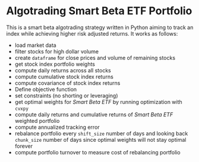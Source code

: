 # Algotrading Smart Beta ETF Portfolio
This is a smart beta algotrading strategy written in Python aiming to track an index while achieving higher risk adjusted returns. It works as follows:
- load market data
- filter stocks for high dollar volume
- create `dataframe` for close prices and volume of remaining stocks
- get stock index portfolio weights
- compute daily returns across all stocks
- compute cumulative stock index returns
- compute covariance of stock index returns
- Define objective function
- set constraints (no shorting or leveraging)
- get optimal weights for _Smart Beta ETF_ by running optimization with `cvxpy`
- compute daily returns and cumulative returns of _Smart Beta ETF_ weighted portfolio
- compute annualized tracking error
- rebalance portfolio every `shift_size` number of days and looking back `chunk_size` number of days since optimal weights will not stay optimal forever
- compute portfolio turnover to measure cost of rebalancing portfolio
